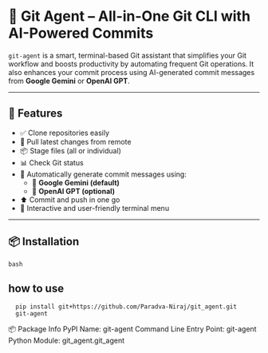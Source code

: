 # 🧠 Git Agent – All-in-One Git CLI with AI-Powered Commits

`git-agent` is a smart, terminal-based Git assistant that simplifies your Git workflow and boosts productivity by automating frequent Git operations. It also enhances your commit process using AI-generated commit messages from **Google Gemini** or **OpenAI GPT**.

---

## 🚀 Features

- ✅ Clone repositories easily
- 🔄 Pull latest changes from remote
- 📦 Stage files (all or individual)
- 📊 Check Git status
- 🧠 Automatically generate commit messages using:
  - 🌟 **Google Gemini (default)**
  - 💬 **OpenAI GPT (optional)**
- ⬆️ Commit and push in one go
- 🧩 Interactive and user-friendly terminal menu

---

## 📦 Installation


```bash```

## how to use
```
  pip install git+https://github.com/Paradva-Niraj/git_agent.git
  git-agent
```


📦 Package Info
PyPI Name: git-agent
Command Line Entry Point: git-agent
Python Module: git_agent.git_agent
